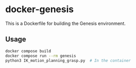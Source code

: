 # docker-genesis

This is a Dockerfile for building the Genesis environment.

## Usage

```bash
docker compose build
docker compose run --rm genesis
python3 IK_motion_planning_grasp.py  # In the container
```
